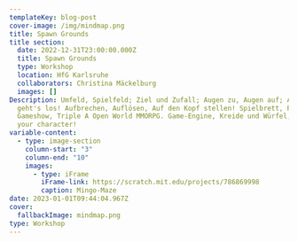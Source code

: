 ```yaml
---
templateKey: blog-post
cover-image: /img/mindmap.png
title: Spawn Grounds
title section:
  date: 2022-12-31T23:00:00.000Z
  title: Spawn Grounds
  type: Workshop
  location: HfG Karlsruhe
  collaborators: Christina Mäckelburg
  images: []
Description: Umfeld, Spielfeld; Ziel und Zufall; Augen zu, Augen auf; Auf Los
  geht's los! Aufbrechen, Auflösen, Auf den Kopf stellen! Spielbrett, Pausenhof,
  Gameshow, Triple A Open World MMORPG. Game-Engine, Kreide und Würfel, choose
  your character!
variable-content:
  - type: image-section
    column-start: "3"
    column-end: "10"
    images:
      - type: iFrame
        iFrame-link: https://scratch.mit.edu/projects/786869998
        caption: Mingo-Maze
date: 2023-01-01T09:44:04.967Z
cover:
  fallbackImage: mindmap.png
type: Workshop
---
```

